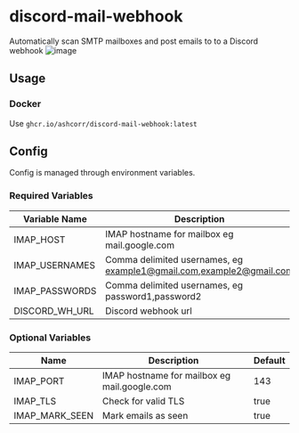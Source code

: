 # discord-mail-webhook

Automatically scan SMTP mailboxes and post emails to to a Discord webhook
![image](https://user-images.githubusercontent.com/21217225/126869453-95b5ddd1-fc0a-4444-8c64-e11b56f2caac.png)


## Usage
### Docker
Use `ghcr.io/ashcorr/discord-mail-webhook:latest`

## Config
Config is managed through environment variables.

### Required Variables
| Variable Name  | Description                                                         |
| -------------- | ------------------------------------------------------------------- |
| IMAP_HOST      | IMAP hostname for mailbox eg mail.google.com                        |
| IMAP_USERNAMES | Comma delimited usernames, eg example1@gmail.com,example2@gmail.com |
| IMAP_PASSWORDS | Comma delimited usernames, eg password1,password2                   |
| DISCORD_WH_URL | Discord webhook url                                                 |

### Optional Variables

| Name           | Description                                  | Default |
| -------------- | -------------------------------------------- | ------- |
| IMAP_PORT      | IMAP hostname for mailbox eg mail.google.com | 143     |
| IMAP_TLS       | Check for valid TLS                          | true    |
| IMAP_MARK_SEEN | Mark emails as seen                          | true    |
